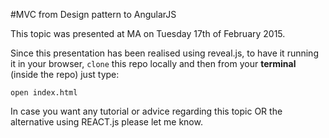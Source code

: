 #MVC from Design pattern to AngularJS

This topic was presented at MA on Tuesday 17th of February 2015.

Since this presentation has been realised using reveal.js, to have it running it in your browser, ```clone``` this repo locally and then from your __terminal__ (inside the repo) just type:
```
open index.html
```

In case you want any tutorial or advice regarding this topic OR the alternative using REACT.js please let me know.


